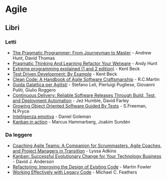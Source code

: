 # Agile

## Libri

### Letti

- [The Pragmatic Programmer: From Journeyman to Master](https://www.goodreads.com/book/show/4099.The_Pragmatic_Programmer) - Andrew Hunt, David Thomas
- [Pragmatic Thinking And Learning Refactor Your Wetware](https://www.goodreads.com/book/show/3063393-pragmatic-thinking-and-learning) - Andy Hunt
- [Extreme programming explained (1 and 2 edition)](https://www.goodreads.com/book/show/67833.Extreme_Programming_Explained) - Kent Beck
- [Test Driven Development: By Example](https://www.goodreads.com/book/show/387190.Test_Driven_Development) - Kent Beck
- [Clean Code: A Handbook of Agile Software Craftsmanship](https://www.goodreads.com/book/show/3735293-clean-code) - R.C.Martin
- [Guida Galattica per Agilisti](https://www.guidagalatticaperagilisti.com/) - Stefano Leli, Pierluigi Pugliese, Giovanni Puliti, Giulio Roggero
- [Continuous Delivery: Reliable Software Releases Through Build, Test, and Deployment Automation](https://www.goodreads.com/book/show/8686650-continuous-delivery) - Jez Humble, David Farley
- [Growing Object Oriented Software Guided By Tests](https://github.com/stefoxp/growing-object-oriented-software) - S.Freeman, N.Pryce
- [Intelligenza emotiva](https://www.goodreads.com/book/show/9652008-intelligenza-emotiva) - Daniel Goleman
- [Kanban in action](KanbanInAction) - Marcus Hammarberg, Joakim Sundén

### Da leggere

- [Coaching Agile Teams: A Companion for Scrummasters, Agile Coaches, and Project Managers in Transition](https://www.goodreads.com/book/show/8337919-coaching-agile-teams) - Lyssa Adkins
- [Kanban: Successful Evolutionary Change for Your Technology Business](https://www.goodreads.com/book/show/8086552-kanban) - David J. Anderson
- [Refactoring: Improving the Design of Existing Code](https://www.goodreads.com/book/show/44936.Refactoring) - Martin Fowler
- [Working Effectively with Legacy Code](https://www.goodreads.com/book/show/44919.Working_Effectively_with_Legacy_Code) - Michael C. Feathers
